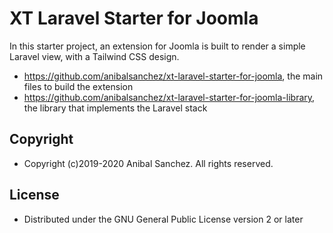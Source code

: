 # XT Laravel Starter for Joomla

In this starter project, an extension for Joomla is built to render a simple Laravel view, with a Tailwind CSS design.

- https://github.com/anibalsanchez/xt-laravel-starter-for-joomla, the main files to build the extension
- https://github.com/anibalsanchez/xt-laravel-starter-for-joomla-library, the library that implements the Laravel stack

## Copyright

- Copyright (c)2019-2020 Anibal Sanchez. All rights reserved.

## License

- Distributed under the GNU General Public License version 2 or later